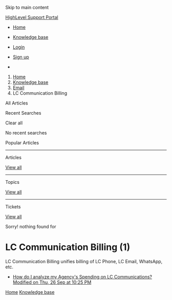 Skip to main content

[ HighLevel Support Portal ](https://help.gohighlevel.com)

  * [ Home ](/support/home)
  * [ Knowledge base ](/support/solutions)

  * [Login](/support/login)
  * [Sign up](/support/signup)
  * 

  1. [Home](/support/home)
  2. [Knowledge base](/support/solutions)
  3. [Email](/support/solutions/48000449563)
  4. LC Communication Billing

All  Articles 

Recent Searches

Clear all

No recent searches

Popular Articles

* * *

Articles

[View all](/support/search/solutions)

* * *

Topics

[View all](/support/search/topics)

* * *

Tickets

[View all](/support/search/tickets)

Sorry! nothing found for   

# LC Communication Billing (1)

LC Communication Billing unifies billing of LC Phone, LC Email, WhatsApp, etc. 

  * [ How do I analyze my Agency's Spending on LC Communications? Modified on Thu, 26 Sep at 10:25 PM  ](/support/solutions/articles/48001225291-how-do-i-analyze-my-agency-s-spending-on-lc-communications-)

[Home](/support/home) [Knowledge base](/support/solutions)

